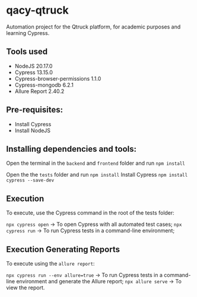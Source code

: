 # qacy-qtruck

<p>Automation project for the Qtruck platform, for academic purposes and learning Cypress.</p>

## Tools used
- NodeJS 20.17.0
- Cypress 13.15.0
- Cypress-browser-permissions 1.1.0
- Cypress-mongodb 6.2.1
- Allure Report 2.40.2

## Pre-requisites:
- Install Cypress
- Install NodeJS

## Installing dependencies and tools:
Open the terminal in the `backend` and `frontend` folder and run `npm install`

Open the the `tests` folder and run `npm install`
Install Cypress `npm install cypress --save-dev`

## Execution
To execute, use the Cypress command in the root of the tests folder:

`npx cypress open` -> To open Cypress with all automated test cases;
`npx cypress run` -> To run Cypress tests in a command-line environment;


## Execution Generating Reports
To execute using the `allure report`:

`npx cypress run --env allure=true` -> To run Cypress tests in a command-line environment and generate the Allure report;
`npx allure serve` -> To view the report.

